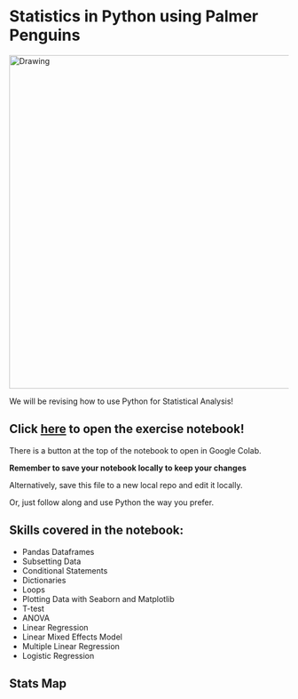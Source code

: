 # Statistics in Python using Palmer Penguins

<img src="https://allisonhorst.github.io/palmerpenguins/reference/figures/lter_penguins.png" alt="Drawing" style="width: 600px;"/>


We will be revising how to use Python for Statistical Analysis!

## Click [here](https://github.com/LydiaFrance/PythonStats/blob/main/Statistics_with_Python_Colab.ipynb) to open the exercise notebook!

There is a button at the top of the notebook to open in Google Colab. 

**Remember to save your notebook locally to keep your changes**

Alternatively, save this file to a new local repo and edit it locally. 

Or, just follow along and use Python the way you prefer. 

## Skills covered in the notebook:

- Pandas Dataframes
- Subsetting Data
- Conditional Statements
- Dictionaries
- Loops
- Plotting Data with Seaborn and Matplotlib
- T-test
- ANOVA
- Linear Regression
- Linear Mixed Effects Model
- Multiple Linear Regression
- Logistic Regression

## Stats Map


